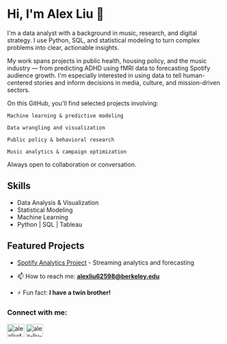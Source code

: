   # Hi, I'm Alex Liu 👋
  
  I'm a data analyst with a background in music, research, and digital strategy. I use Python, SQL, and statistical modeling to turn complex problems into clear, actionable insights.

  My work spans projects in public health, housing policy, and the music industry — from predicting ADHD using fMRI data to forecasting Spotify audience growth. I'm especially interested in        using data to tell human-centered stories and inform decisions in media, culture, and mission-driven sectors.

  On this GitHub, you'll find selected projects involving:

    Machine learning & predictive modeling

    Data wrangling and visualization

    Public policy & behavioral research

    Music analytics & campaign optimization

  Always open to collaboration or conversation.
  
  ## Skills
  - Data Analysis & Visualization
  - Statistical Modeling
  - Machine Learning
  - Python | SQL | Tableau
  
  ## Featured Projects
  - [Spotify Analytics Project](https://github.com/alexliudata/spotify-analytics-project) - Streaming analytics and forecasting

- 📫 How to reach me: **alexliu62598@berkeley.edu**

- ⚡ Fun fact: **I have a twin brother!**

<h3 align="left">Connect with me:</h3>
<p align="left">
<a href="https://twitter.com/alexliudev" target="blank"><img align="center" src="https://raw.githubusercontent.com/rahuldkjain/github-profile-readme-generator/master/src/images/icons/Social/twitter.svg" alt="alexliudev" height="30" width="40" /></a>
<a href="https://linkedin.com/in/alex-liu-webdev" target="blank"><img align="center" src="https://raw.githubusercontent.com/rahuldkjain/github-profile-readme-generator/master/src/images/icons/Social/linked-in-alt.svg" alt="alex-liu-webdev" height="30" width="40" /></a>
</p>
